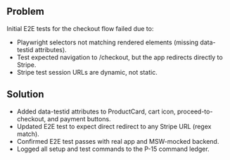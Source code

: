 ## Problem

Initial E2E tests for the checkout flow failed due to:
- Playwright selectors not matching rendered elements (missing data-testid attributes).
- Test expected navigation to /checkout, but the app redirects directly to Stripe.
- Stripe test session URLs are dynamic, not static.

## Solution

- Added data-testid attributes to ProductCard, cart icon, proceed-to-checkout, and payment buttons.
- Updated E2E test to expect direct redirect to any Stripe URL (regex match).
- Confirmed E2E test passes with real app and MSW-mocked backend.
- Logged all setup and test commands to the P-15 command ledger. 